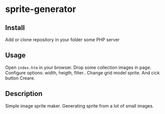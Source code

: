 # sprite-generator

## Install
Add or clone repository in your folder some PHP server

## Usage
Open `index.htm` in your browser. Drop some collection images in page. 
Configure options: width, heigth, filter..
Change grid model sprite. And cick button Creare.

## Description

Simple image sprite maker. Generating sprite from a lot of small images.
